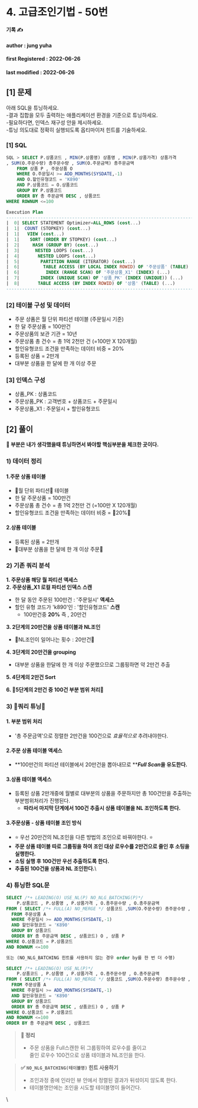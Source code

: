 # 4. 고급조인기법 - 50번

**기록 ✍️**

#### author : jung yuha

#### **first Registered : 2022-06-26**

#### last modified : **2022-06-26**

## **\[1]** 문제 <a href="#undefined" id="undefined"></a>

아래 SQL을 튜닝하세요.\
\-결과 집합을 모두 출력하는 애플리케이션 환경을 기준으로 튜닝하세요.\
\-필요하다면, 인덱스 재구성 안을 제시하세요.\
\-튜닝 의도대로 정확히 실행되도록 옵티마이저 힌트를 기술하세요.

### \[1] SQL <a href="#1-sql" id="1-sql"></a>

```sql
SQL > SELECT P.상품코드 , MIN(P.상품명) 상품명 , MIN(P.상품가격) 상품가격
, SUM(O.주문수량) 총주문수량 , SUM(O.주문금액) 총주문금액
	FROM 상품 P , 주문상품 O
	WHERE O.주문일시 >= ADD_MONTHS(SYSDATE,-1)
	AND O.할인유형코드 = 'K890'
	AND P.상품코드 = O.상품코드
	GROUP BY P.상품코드
	ORDER BY 총 주문금액 DESC , 상품코드
WHERE ROWNUM <=100

Execution Plan
------------------------------------------------------------------------------ 
|  0| SELECT STATEMENT Optimizer=ALL_ROWS (cost...)
|  1|  COUNT (STOPKEY) (cost...)
|  1|  	VIEW (cost...)
|  1| 	 SORT (ORDER BY STOPKEY) (cost...)
|  2|     HASH (GROUP BY) (cost...)
|  3|      NESTED LOOPS (cost...)
|  4|       NESTED LOOPS (cost...)
|  5|     	 PARTITION RANGE (ITERATOR) (cost...)
|  6|         TABLE ACCESS (BY LOCAL INDEX ROWID) OF '주문상품' (TABLE) (...)
|  6|          INDEX (RANGE SCAN) OF '주문상품_X1' (INDEX) (...)
|  7|      	 INDEX (UNIQUE SCAN) OF '상품_PK' (INDEX (UNIQUE)) (...)
|  8|       TABLE ACCESS (BY INDEX ROWID) OF '상품' (TABLE) (...)
------------------------------------------------------------------------------
```

### \[2] 테이블 구성 및 데이터 <a href="#2" id="2"></a>

* 주문 상품은 월 단위 파티션 테이블 (주문일시 기준)
* 한 달 주문상품 = 100만건
* 주문상품의 보관 기관 = 10년
* 주문상품 총 건수 = 총 1억 2천만 건 (=100만 X 120개월)
* 할인유형코드 조건을 만족하는 데이터 비중 = 20%
* 등록된 상품 = 2만개
* 대부분 상품을 한 달에 한 개 이상 주문

### \[3] 인덱스 구성 <a href="#3" id="3"></a>

* 상품\_PK : 상품코드
* 주문상품\_PK : 고객번호 + 상품코드 + 주문일시
* 주문상품\_X1 : 주문일시 + 할인유형코드

## \[2] 풀이

**🍎 부분은 내가 생각했을때 튜닝하면서 봐야할 핵심부분을 체크한 곳이다.**

### 1) 데이터 정리 <a href="#1" id="1"></a>

#### 1.주문 상품 테이블 <a href="#1" id="1"></a>

* 🍎월 단위 파티션🍎 테이블
* 한 달 주문상품 = 100만건
* 주문상품 총 건수 = 총 1억 2천만 건 (=100만 X 120개월)
* 할인유형코드 조건을 만족하는 데이터 비중 = 🍎20%🍎

#### 2.상품 테이블 <a href="#2" id="2"></a>

* 등록된 상품 = 2만개
* 🍎대부분 상품을 한 달에 한 개 이상 주문🍎

### 2) 기존 쿼리 분석 <a href="#2" id="2"></a>

**1. 주문상품 해당 월 파티션 액세스**\
**2. 주문상품\_X1 로컬 파티션 인덱스 스캔**

* 한 달 동안 주문된 100만건 : '주문일시' **액세스**
* 할인 유형 코드가 'k890'인 : '할인유형코드' **스캔**
  * 100만건중 **20%** 즉 , 20만건

**3. 2단계의 20만건을 상품 테이블과 NL조인**

* 🍎NL조인이 일어나는 횟수 : 20만건🍎

**4. 3단계의 20만건을 grouping**

* 대부분 상품을 한달에 한 개 이상 주문했으므로 그룹핑하면 약 2만건 추출

**5. 4단계의 2만건 Sort**

**6. 🍎5단계의 2만건 중 100건 부분 범위 처리🍎**

### 3) 🍎쿼리 튜닝🍎 <a href="#3" id="3"></a>

#### 1. 부분 범위 처리 <a href="#1" id="1"></a>

* '총 주문금액'으로 정렬한 2만건을 100건으로 _효율적으로_ 추려내야한다.

#### 2.주문 상품 테이블 액세스 <a href="#2" id="2"></a>

* **100만건의 파티션 테이블에서 20만건을 뽑아내므로 **_**Full Scan**_**을 유도한다.**

#### 3.상품 테이블 액세스 <a href="#3" id="3"></a>

* 등록된 상품 2만개중에 월별로 대부분의 상품을 주문하지만 총 100건만을 추출하는 부분범위처리가 진행된다.
  * **따라서 마지막 단계에서 100건 추출시 상품 테이블을 NL 조인하도록 한다.**

#### 3.주문상품 - 상품 테이블 조인 방식 <a href="#3" id="3"></a>

* ⭐️ 우선 20만건의 NL조인을 다른 방법의 조인으로 바꿔야한다. ⭐️
* **주문 상품 테이블 따로 그룹핑을 하여 조인 대상 로우수를 2만건으로 줄인 후 소팅을 실행한다.**
* **소팅 실행 후 100건만 우선 추출하도록 한다.**
* **추출된 100건을 상품과 NL 조인한다.**\


### 4) 튜닝한 SQL문 <a href="#4-sql" id="4-sql"></a>

```sql
SELECT /*+ LEADING(O) USE_NL(P) NO_NLG_BATCHING(P)*/
	P.상품코드 , P.상품명 , P.상품가격 , O.총주문수량 , O.총주문금액
FROM ( SELECT /*+ FULL(A) NO_MERGE */ 상품코드 ,SUM(O.주문수량) 총주문수량 , SUM(O.주문금액) 총주문금액
  FROM 주문상품 A
  WHERE 주문일시 >= ADD_MONTHS(SYSDATE,-1)
  AND 할인유형코드 = 'K890'
  GROUP BY 상품코드 
  ORDER BY 총 주문금액 DESC , 상품코드) O , 상품 P
WHERE O.상품코드 = P.상품코드
AND ROWNUM <=100

또는 (NO_NLG_BATCHING 힌트를 사용하지 않는 경우 order by를 한 번 더 수행)

SELECT /*+ LEADING(O) USE_NL(P)*/
	P.상품코드 , P.상품명 , P.상품가격 , O.총주문수량 , O.총주문금액
FROM ( SELECT /*+ FULL(A) NO_MERGE */ 상품코드 ,SUM(O.주문수량) 총주문수량 , SUM(O.주문금액) 총주문금액
  FROM 주문상품 A
  WHERE 주문일시 >= ADD_MONTHS(SYSDATE,-1)
  AND 할인유형코드 = 'K890'
  GROUP BY 상품코드 
  ORDER BY 총 주문금액 DESC , 상품코드) O , 상품 P
WHERE O.상품코드 = P.상품코드
AND ROWNUM <=100
ORDER BY 총 주문금액 DESC , 상품코드
```

> **🍎 정리**
>
> * 주문 상품을 Full스캔한 뒤 그룹핑하여 로우수를 줄이고\
>   줄인 로우수 100건으로 상품 테이블과 NL조인을 한다.

> **✅ `NO_NLG_BATCHING(테이블명)` 힌트 사용하기**
>
> * 조인과정 중에 인라인 뷰 안에서 정렬된 결과가 뒤섞이지 않도록 한다.
> * 테이블명안에는 조인을 시도할 테이블명이 들어간다.

\
